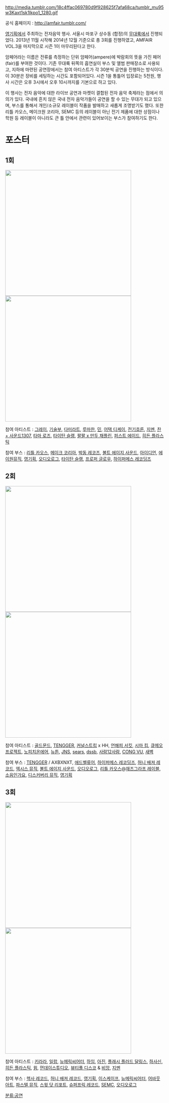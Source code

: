 <http://media.tumblr.com/18c4ffac069780d9f928625f7afa68ca/tumblr_mu95w3Kaxt1sk1lkpo1_1280.gif>

공식 홈페이지 : <http://amfair.tumblr.com/>

[영기획에서](/영기획 "wikilink") 주최하는 전자음악 행사. 서울시 마포구 상수동 (합정)의
[무대륙에서](/무대륙 "wikilink") 진행되었다. 2013년 11월 시작해 2014년 12월
기준으로 총 3회를 진행하였고, AMFAIR VOL.3을 마지막으로 시즌 1이 마무리된다고 한다.

암페어라는 이름은 전류를 측정하는 단위 암페어(ampere)에 박람회의 뜻을 가진 페어(fair)를 부여한 것이다. 기존 무대륙
뒤쪽의 흡연실이 부스 및 앨범 판매장소로 사용되고, 지하에 마련된 공연장에서는 참여 아티스트가 각 30분씩 공연을 진행하는
방식이다. 이 30분은 장비를 세팅하는 시간도 포함되어있다. 시즌 1을 통틀어 입장료는 5천원, 행사 시간은 오후 3시에서
오후 10시까지를 기본으로 하고 있다.

이 행사는 전자 음악에 대한 라이브 공연과 마켓이 결합된 전자 음악 축제라는 점에서 의의가 있다. 국내에 흔치 않은 국내 전자
음악가들이 공연을 할 수 있는 무대가 되고 있으며, 부스를 통해서 개인/소규모 레이블이 작품을 발매하고 새롭게 조명받기도
했다. 또한 리틀 카오스, 메이크원 코리아, SEMC 등의 레이블이 아닌 전기 제품에 대한 상점이나 학원 등 레이블이 아니라도
큰 틀 안에서 관련이 있어보이는 부스가 참여하기도
한다.

# 포스터

## 1회

<img src="http://younggiftedwack.com/wp/wp-content/uploads/2013/10/AMfair_poster_RGB_640x905_motion-e1381185507172.gif" width="400">
<img src="http://younggiftedwack.com/wp/wp-content/uploads/2013/10/AMfair_lineup_600_RGB.jpg" width="400">

참여 아티스트 : [그레이](/그레이 "wikilink"), [기술부](/기술부 "wikilink"),
[다미라트](/다미라트 "wikilink"), [루마한](/루마한 "wikilink"),
[민](/민 "wikilink"), [어택 디케이](/어택_디케이 "wikilink"),
[전기흐른](/전기흐른 "wikilink"), [지멘](/지멘 "wikilink"), [찬 +
사운드1307](/찬_+_사운드1307 "wikilink"), [타마 로즈](/타마_로즈 "wikilink"),
[타이탄 슬랭](/타이탄_슬랭 "wikilink"), [팔팔 x 만두
채플린](/팔팔_x_만두_채플린 "wikilink"), [퍼스트
에이드](/퍼스트_에이드 "wikilink"), [히든
플라스틱](/히든_플라스틱 "wikilink")

참여 부스 : [리틀 카오스](/리틀_카오스 "wikilink"), [메이크 코리아](/메이크_코리아 "wikilink"),
[박동 레코즈](/박동_레코즈 "wikilink"), [볼트 에이지 사운드](/볼트_에이지_사운드 "wikilink"),
[아이디언](/아이디언 "wikilink"), [에이원뮤직](/에이원뮤직 "wikilink"),
[영기획](/영기획 "wikilink"), [오디오로그](/오디오로그 "wikilink"), [타이탄
슬랭](/타이탄_슬랭 "wikilink"), [프로퍼 글로우](/프로퍼_글로우 "wikilink"), [하이퍼메스
레코딩즈](/하이퍼메스_레코딩즈 "wikilink")

## 2회

<img src="http://younggiftedwack.com/wp/wp-content/uploads/2014/04/Amfair2_600x849.jpg" width="400">
<img src="http://media.tumblr.com/ac2cabe1f98300cfc557fa635839bc67/tumblr_inline_n5rrlo9GE31qzt4hu.jpg" width="400">

참여 아티스트 : [골드문드](/골드문드 "wikilink"), [TENGGER](/TENGGER "wikilink"),
[커널스트립](/커널스트립 "wikilink") x HH, [언해피 서킷](/언해피_서킷 "wikilink"),
[시마 킴](/시마_킴 "wikilink"), [큐메오 프로젝트](/큐메오_프로젝트 "wikilink"),
[노피치온에어](/노피치온에어 "wikilink"), [뉴튼](/뉴튼 "wikilink"),
[JNS](/JNS "wikilink"), [sears](/sears "wikilink"),
[dssb](/dssb "wikilink"), [사람12사람](/사람12사람 "wikilink"), [CONG
VU](/CONG_VU "wikilink"), [새벽](/새벽 "wikilink")

참여 부스 : [TENGGER](/TENGGER "wikilink") / AXBXNXT,
[애드벨류어](/애드벨류어 "wikilink"), [하이퍼메스
레코딩즈](/하이퍼메스_레코딩즈 "wikilink"), [허니 배져
레코드](/허니_배져_레코드 "wikilink"), [엑시스 뮤직](/엑시스_뮤직 "wikilink"), [볼트
에이지 사운드](/볼트_에이지_사운드 "wikilink"), [오디오로그](/오디오로그 "wikilink"), [리틀
카오스](/리틀_카오스 "wikilink")@[재즈그라프 레이블](/재즈그라프_레이블 "wikilink"),
[소음인가요](/소음인가요 "wikilink"), [디스커버리 뮤직](/디스커버리_뮤직 "wikilink"),
[영기획](/영기획 "wikilink")

## 3회

<img src="http://media.tumblr.com/9d6d6cb764218aa6fd8ef34f3ceede02/tumblr_inline_nflj0cIdN81qzt4hu.png" width="400">
<img src="http://media.tumblr.com/99951373ca69d0ec66cca6019671c3c4/tumblr_inline_nflj0pxcvl1qzt4hu.png" width="400">

참여 아티스트 : [키라라](/키라라 "wikilink"), [일랍](/일랍 "wikilink"),
[뉴메릭씨어터](/뉴메릭씨어터 "wikilink"),
[하임](/하임 "wikilink"), [아진](/아진 "wikilink"), [플래시 플러드
달링스](/플래시_플러드_달링스 "wikilink"), [하사신](/하사신 "wikilink"),
[히든 플라스틱](/히든_플라스틱 "wikilink"), [윔](/윔 "wikilink"),
[먼데이스튜디오](/먼데이스튜디오 "wikilink"), [뷰티풀
디스코](/뷰티풀_디스코 "wikilink") & [비앙](/비앙 "wikilink"),
[지멘](/지멘 "wikilink")

참여 부스 : [헥사 레코드](/헥사_레코드 "wikilink"), [허니 배져
레코드](/허니_배져_레코드 "wikilink"), [영기획](/영기획 "wikilink"),
[이스케이프](/이스케이프 "wikilink"), [뉴메릭씨어터](/뉴메릭씨어터 "wikilink"), [어바웃
아트](/어바웃_아트 "wikilink"), [파스텔 뮤직](/파스텔_뮤직 "wikilink"), [스윗 닷
리포트](/스윗_닷_리포트 "wikilink"), [슈퍼프릭 레코드](/슈퍼프릭_레코드 "wikilink"),
[SEMC](/SEMC "wikilink"), [오디오로그](/오디오로그 "wikilink")

[분류:공연](/분류:공연 "wikilink")